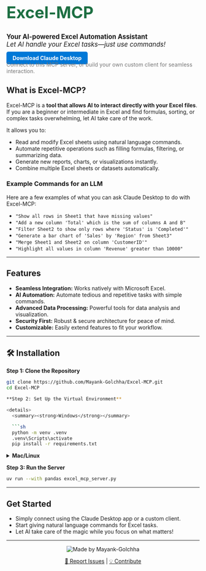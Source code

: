 <h1 style="font-size:3em; color:#1D6F42;">Excel-MCP</h1>

<p style="font-size:1.2em;">
  <strong>Your AI-powered Excel Automation Assistant</strong><br>
  <em>Let AI handle your Excel tasks—just use commands!</em>
</p>

<p>
  <a href="https://claude.ai/download" style="background:#0078D7; color:white; padding:8px 16px; border-radius:5px; text-decoration:none; font-weight:bold;">Download Claude Desktop</a><br>
  <span style="color:#777;">Connect to this MCP server, or build your own custom client for seamless interaction.</span>
</p>

## What is Excel-MCP?

Excel-MCP is a **tool that allows AI to interact directly with your Excel files**.  
If you are a beginner or intermediate in Excel and find formulas, sorting, or complex tasks overwhelming, let AI take care of the work.  

It allows you to:  
- Read and modify Excel sheets using natural language commands.  
- Automate repetitive operations such as filling formulas, filtering, or summarizing data.  
- Generate new reports, charts, or visualizations instantly.  
- Combine multiple Excel sheets or datasets automatically.  

### Example Commands for an LLM

Here are a few examples of what you can ask Claude Desktop to do with Excel-MCP:  

- `"Show all rows in Sheet1 that have missing values"`  
- `"Add a new column 'Total' which is the sum of columns A and B"`  
- `"Filter Sheet2 to show only rows where 'Status' is 'Completed'"`  
- `"Generate a bar chart of 'Sales' by 'Region' from Sheet3"`  
- `"Merge Sheet1 and Sheet2 on column 'CustomerID'"`  
- `"Highlight all values in column 'Revenue' greater than 10000"`  

---

## Features

- **Seamless Integration:** Works natively with Microsoft Excel.  
- **AI Automation:** Automate tedious and repetitive tasks with simple commands.  
- **Advanced Data Processing:** Powerful tools for data analysis and visualization.  
- **Security First:** Robust & secure architecture for peace of mind.  
- **Customizable:** Easily extend features to fit your workflow.  

---

## 🛠️ Installation

**Step 1: Clone the Repository**
```sh
git clone https://github.com/Mayank-Golchha/Excel-MCP.git
cd Excel-MCP

**Step 2: Set Up the Virtual Environment**

<details>
  <summary><strong>Windows</strong></summary>

  ```sh
  python -m venv .venv
  .venv\Scripts\activate
  pip install -r requirements.txt
  ```
</details>

<details>
  <summary><strong>Mac/Linux</strong></summary>

  ```sh
  python -m venv .venv
  source .venv/bin/activate
  pip install -r requirements.txt
  ```
</details>

**Step 3: Run the Server**
```sh
uv run --with pandas excel_mcp_server.py
```

---

## Get Started

- Simply connect using the Claude Desktop app or a custom client.
- Start giving natural language commands for Excel tasks.
- Let AI take care of the magic while you focus on what matters!

---

<p align="center">
  <img src="https://img.shields.io/badge/Made%20with%20%E2%9D%A4%20by%20Mayank-Golchha-blue" alt="Made by Mayank-Golchha">
</p>

<p align="center">
  <a href="https://github.com/Mayank-Golchha/Excel-MCP/issues">🐞 Report Issues</a> | 
  <a href="https://github.com/Mayank-Golchha/Excel-MCP/pulls">💡 Contribute</a>
</p>
